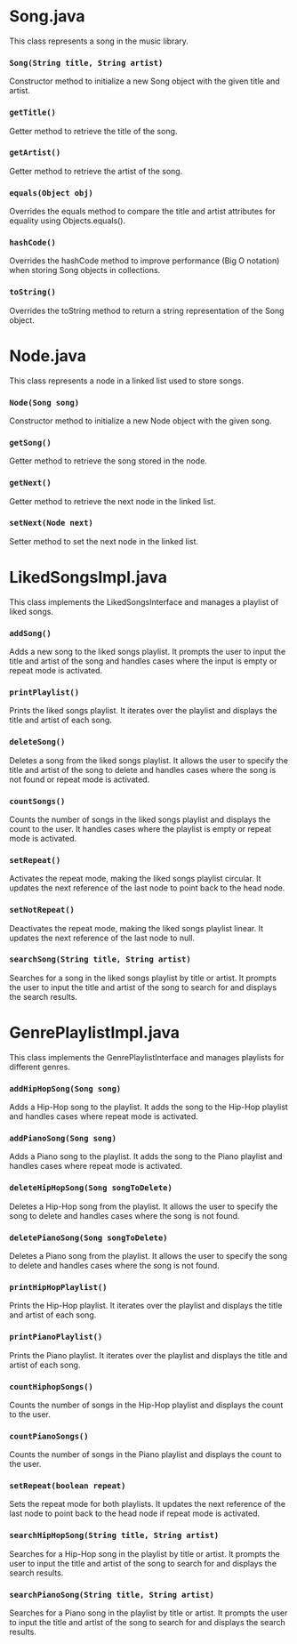 # Song.java

This class represents a song in the music library.

### `Song(String title, String artist)`
Constructor method to initialize a new Song object with the given title and artist.

### `getTitle()`
Getter method to retrieve the title of the song.

### `getArtist()`
Getter method to retrieve the artist of the song.

### `equals(Object obj)`
Overrides the equals method to compare the title and artist attributes for equality using Objects.equals().

### `hashCode()`
Overrides the hashCode method to improve performance (Big O notation) when storing Song objects in collections.

### `toString()`
Overrides the toString method to return a string representation of the Song object.

# Node.java

This class represents a node in a linked list used to store songs.

### `Node(Song song)`
Constructor method to initialize a new Node object with the given song.

### `getSong()`
Getter method to retrieve the song stored in the node.

### `getNext()`
Getter method to retrieve the next node in the linked list.

### `setNext(Node next)`
Setter method to set the next node in the linked list.

# LikedSongsImpl.java

This class implements the LikedSongsInterface and manages a playlist of liked songs.

### `addSong()`
Adds a new song to the liked songs playlist. It prompts the user to input the title and artist of the song and handles cases where the input is empty or repeat mode is activated.

### `printPlaylist()`
Prints the liked songs playlist. It iterates over the playlist and displays the title and artist of each song.

### `deleteSong()`
Deletes a song from the liked songs playlist. It allows the user to specify the title and artist of the song to delete and handles cases where the song is not found or repeat mode is activated.

### `countSongs()`
Counts the number of songs in the liked songs playlist and displays the count to the user. It handles cases where the playlist is empty or repeat mode is activated.

### `setRepeat()`
Activates the repeat mode, making the liked songs playlist circular. It updates the next reference of the last node to point back to the head node.

### `setNotRepeat()`
Deactivates the repeat mode, making the liked songs playlist linear. It updates the next reference of the last node to null.

### `searchSong(String title, String artist)`
Searches for a song in the liked songs playlist by title or artist. It prompts the user to input the title and artist of the song to search for and displays the search results.

# GenrePlaylistImpl.java

This class implements the GenrePlaylistInterface and manages playlists for different genres.

### `addHipHopSong(Song song)`
Adds a Hip-Hop song to the playlist. It adds the song to the Hip-Hop playlist and handles cases where repeat mode is activated.

### `addPianoSong(Song song)`
Adds a Piano song to the playlist. It adds the song to the Piano playlist and handles cases where repeat mode is activated.

### `deleteHipHopSong(Song songToDelete)`
Deletes a Hip-Hop song from the playlist. It allows the user to specify the song to delete and handles cases where the song is not found.

### `deletePianoSong(Song songToDelete)`
Deletes a Piano song from the playlist. It allows the user to specify the song to delete and handles cases where the song is not found.

### `printHipHopPlaylist()`
Prints the Hip-Hop playlist. It iterates over the playlist and displays the title and artist of each song.

### `printPianoPlaylist()`
Prints the Piano playlist. It iterates over the playlist and displays the title and artist of each song.

### `countHiphopSongs()`
Counts the number of songs in the Hip-Hop playlist and displays the count to the user.

### `countPianoSongs()`
Counts the number of songs in the Piano playlist and displays the count to the user.

### `setRepeat(boolean repeat)`
Sets the repeat mode for both playlists. It updates the next reference of the last node to point back to the head node if repeat mode is activated.

### `searchHipHopSong(String title, String artist)`
Searches for a Hip-Hop song in the playlist by title or artist. It prompts the user to input the title and artist of the song to search for and displays the search results.

### `searchPianoSong(String title, String artist)`
Searches for a Piano song in the playlist by title or artist. It prompts the user to input the title and artist of the song to search for and displays the search results.
